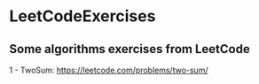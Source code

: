 # LeetCodeExercises
Some algorithms exercises from LeetCode
-
1 - TwoSum: https://leetcode.com/problems/two-sum/
